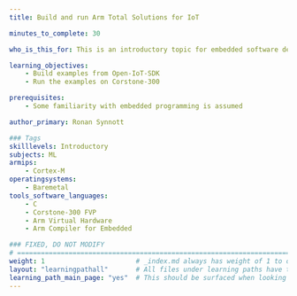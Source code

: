 ```yaml
---
title: Build and run Arm Total Solutions for IoT

minutes_to_complete: 30   

who_is_this_for: This is an introductory topic for embedded software developers interested in using the reference IoT software examples on Arm Corstone-300 FVP.

learning_objectives: 
    - Build examples from Open-IoT-SDK
    - Run the examples on Corstone-300

prerequisites:
    - Some familiarity with embedded programming is assumed

author_primary: Ronan Synnott

### Tags
skilllevels: Introductory
subjects: ML
armips:
    - Cortex-M
operatingsystems:
    - Baremetal
tools_software_languages:
    - C
    - Corstone-300 FVP
    - Arm Virtual Hardware
    - Arm Compiler for Embedded

### FIXED, DO NOT MODIFY
# ================================================================================
weight: 1                       # _index.md always has weight of 1 to order correctly
layout: "learningpathall"       # All files under learning paths have this same wrapper
learning_path_main_page: "yes"  # This should be surfaced when looking for related content. Only set for _index.md of learning path content.
---
```

